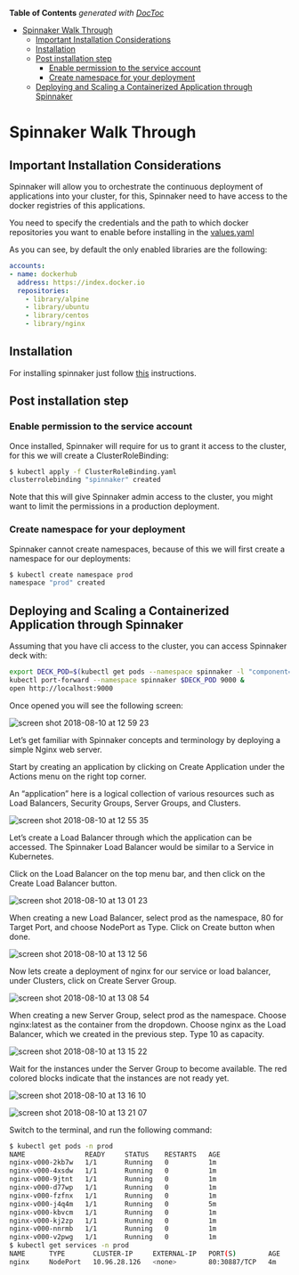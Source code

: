 <!-- START doctoc generated TOC please keep comment here to allow auto update -->
<!-- DON'T EDIT THIS SECTION, INSTEAD RE-RUN doctoc TO UPDATE -->
**Table of Contents**  *generated with [DocToc](https://github.com/thlorenz/doctoc)*

- [Spinnaker Walk Through](#spinnaker-walk-through)
  - [Important Installation Considerations](#important-installation-considerations)
  - [Installation](#installation)
  - [Post installation step](#post-installation-step)
    - [Enable permission to the service account](#enable-permission-to-the-service-account)
    - [Create namespace for your deployment](#create-namespace-for-your-deployment)
  - [Deploying and Scaling a Containerized Application through Spinnaker](#deploying-and-scaling-a-containerized-application-through-spinnaker)

<!-- END doctoc generated TOC please keep comment here to allow auto update -->

# Spinnaker Walk Through

## Important Installation Considerations

Spinnaker will allow you to orchestrate the continuous deployment of applications into your cluster, for this, Spinnaker need to have access to the docker registries of this applications.

You need to specify the credentials and the path to which docker repositories you want to enable before installing in the [values.yaml](values.yaml#L15-L19)

As you can see, by default the only enabled libraries are the following:

```yaml
accounts:
- name: dockerhub
  address: https://index.docker.io
  repositories:
    - library/alpine
    - library/ubuntu
    - library/centos
    - library/nginx
```

## Installation

For installing spinnaker just follow [this](README.md) instructions.

## Post installation step

### Enable permission to the service account

Once installed, Spinnaker will require for us to grant it access to the cluster, for this we will create a ClusterRoleBinding:

```bash
$ kubectl apply -f ClusterRoleBinding.yaml
clusterrolebinding "spinnaker" created
```

Note that this will give Spinnaker admin access to the cluster, you might want to limit the permissions in a production deployment.

### Create namespace for your deployment

Spinnaker cannot create namespaces, because of this we will first create a namespace for our deployments:

```bash
$ kubectl create namespace prod
namespace "prod" created
```

## Deploying and Scaling a Containerized Application through Spinnaker

Assuming that you have cli access to the cluster, you can access Spinnaker deck with:

```bash
export DECK_POD=$(kubectl get pods --namespace spinnaker -l "component=deck,app=spinnaker-spinnaker-spin" -o jsonpath="{.items[0].metadata.name}")
kubectl port-forward --namespace spinnaker $DECK_POD 9000 &
open http://localhost:9000
```

Once opened you will see the following screen:

![screen shot 2018-08-10 at 12 59 23](https://user-images.githubusercontent.com/1569751/43954557-3882efe0-9c9d-11e8-8bfe-f1d51efeefe4.png)

Let’s get familiar with Spinnaker concepts and terminology by deploying a simple Nginx web server.

Start by creating an application by clicking on Create Application under the Actions menu on the right top corner.

An “application” here is a logical collection of various resources such as Load Balancers, Security Groups, Server Groups, and Clusters.

![screen shot 2018-08-10 at 12 55 35](https://user-images.githubusercontent.com/1569751/43954409-b39dd312-9c9c-11e8-8839-53c88bdb7ec4.png)

Let’s create a Load Balancer through which the application can be accessed. The Spinnaker Load Balancer would be similar to a Service in Kubernetes.

Click on the Load Balancer on the top menu bar, and then click on the Create Load Balancer button.

![screen shot 2018-08-10 at 13 01 23](https://user-images.githubusercontent.com/1569751/43954632-83020042-9c9d-11e8-8dd8-495a69bd66cd.png)

When creating a new Load Balancer, select prod as the namespace, 80 for Target Port, and choose NodePort as Type. Click on Create button when done.

![screen shot 2018-08-10 at 13 12 56](https://user-images.githubusercontent.com/1569751/43955116-205b6d32-9c9f-11e8-82b6-038ce9a371dd.png)

Now lets create a deployment of nginx for our service or load balancer, under Clusters, click on Create Server Group.
                                                                       
![screen shot 2018-08-10 at 13 08 54](https://user-images.githubusercontent.com/1569751/43954935-90b5f31e-9c9e-11e8-9b85-0a393d3f45da.png)

When creating a new Server Group, select prod as the namespace. Choose nginx:latest as the container from the dropdown. Choose nginx as the Load Balancer, which we created in the previous step. Type 10 as capacity.

![screen shot 2018-08-10 at 13 15 22](https://user-images.githubusercontent.com/1569751/43955211-75173dd8-9c9f-11e8-9b2d-f0942deb6d68.png)

Wait for the instances under the Server Group to become available. The red colored blocks indicate that the instances are not ready yet.

![screen shot 2018-08-10 at 13 16 10](https://user-images.githubusercontent.com/1569751/43955253-90d9f13c-9c9f-11e8-9ec3-708e79610575.png)

![screen shot 2018-08-10 at 13 21 07](https://user-images.githubusercontent.com/1569751/43955396-4317e232-9ca0-11e8-84f0-84168d6b6417.png)

Switch to the terminal, and run the following command:

```bash
$ kubectl get pods -n prod
NAME               READY     STATUS    RESTARTS   AGE
nginx-v000-2kb7w   1/1       Running   0          1m
nginx-v000-4xsdw   1/1       Running   0          1m
nginx-v000-9jtnt   1/1       Running   0          1m
nginx-v000-d77wp   1/1       Running   0          1m
nginx-v000-fzfnx   1/1       Running   0          1m
nginx-v000-j4q4m   1/1       Running   0          5m
nginx-v000-kbvcm   1/1       Running   0          1m
nginx-v000-kj2zp   1/1       Running   0          1m
nginx-v000-nnrmb   1/1       Running   0          1m
nginx-v000-v2pwg   1/1       Running   0          1m
$ kubectl get services -n prod
NAME      TYPE       CLUSTER-IP     EXTERNAL-IP   PORT(S)        AGE
nginx     NodePort   10.96.28.126   <none>        80:30887/TCP   4m
```

